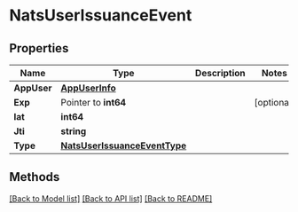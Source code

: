 # NatsUserIssuanceEvent

## Properties

Name | Type | Description | Notes
------------ | ------------- | ------------- | -------------
**AppUser** | [**AppUserInfo**](AppUserInfo.md) |  | 
**Exp** | Pointer to **int64** |  | [optional] 
**Iat** | **int64** |  | 
**Jti** | **string** |  | 
**Type** | [**NatsUserIssuanceEventType**](NatsUserIssuanceEventType.md) |  | 

## Methods


[[Back to Model list]](../README.md#documentation-for-models) [[Back to API list]](../README.md#documentation-for-api-endpoints) [[Back to README]](../README.md)


